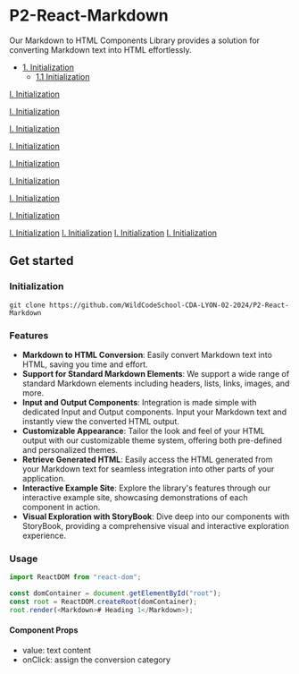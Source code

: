 # P2-React-Markdown

Our Markdown to HTML Components Library provides a solution for converting Markdown text into HTML effortlessly.

- [1. Initialization](#Get-started)
  - [1.1 Initialization](#Initialization)

[I. Initialization](#Initialization)

[I. Initialization](#Initialization)

[I. Initialization](#Initialization)

[I. Initialization](#Initialization)

[I. Initialization](#Initialization)

[I. Initialization](#Initialization)


[I. Initialization](#Initialization)

[I. Initialization](#Initialization)

[I. Initialization](#Initialization)
[I. Initialization](#Initialization)
[I. Initialization](#Initialization)
[I. Initialization](#Initialization)

[//]: # (
TODO 
    - GET STARTED
        - Initialization
        - Features
    - Description
        - Components
            - General presentation table name, type, description / Tableau presentation général nom, type, description
        - Modules
            - General presentation table name, type, description / Tableau presentation général nom, type, description
        - Services
            - General presentation table name, type, description / Tableau presentation général nom, type, description
        - Layouts
            - General presentation table name, type, description / Tableau presentation général nom, type, description
        - Hooks
            - General presentation table name, type, description / Tableau presentation général nom, type, description
        - Config
            - General presentation table name, type, description / Tableau presentation général nom, type, description
        - Constants
            - General presentation table name, type, description / Tableau presentation général nom, type, description
    - Benefits / Avantages
    - Next features / Prochaines fonctionnalités
    - Next released / Prochaine versions
)
## Get started

### Initialization

```
git clone https://github.com/WildCodeSchool-CDA-LYON-02-2024/P2-React-Markdown
```

### Features

- **Markdown to HTML Conversion**: Easily convert Markdown text into HTML, saving you time and effort.
- **Support for Standard Markdown Elements**: We support a wide range of standard Markdown elements including headers, lists, links, images, and more.
- **Input and Output Components**: Integration is made simple with dedicated Input and Output components. Input your Markdown text and instantly view the converted HTML output.
- **Customizable Appearance**: Tailor the look and feel of your HTML output with our customizable theme system, offering both pre-defined and personalized themes.
- **Retrieve Generated HTML**: Easily access the HTML generated from your Markdown text for seamless integration into other parts of your application.
- **Interactive Example Site**: Explore the library's features through our interactive example site, showcasing demonstrations of each component in action.
- **Visual Exploration with StoryBook**: Dive deep into our components with StoryBook, providing a comprehensive visual and interactive exploration experience.

### Usage

```js
import ReactDOM from "react-dom";

const domContainer = document.getElementById("root");
const root = ReactDOM.createRoot(domContainer);
root.render(<Markdown># Heading 1</Markdown>);
```

#### Component Props

- value: text content
- onClick: assign the conversion category
